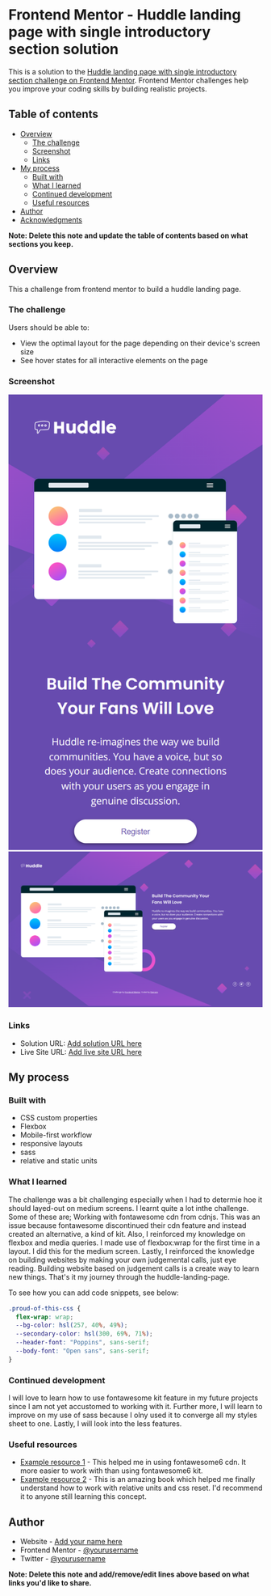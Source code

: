# Frontend Mentor - Huddle landing page with single introductory section solution

This is a solution to the [Huddle landing page with single introductory section challenge on Frontend Mentor](https://www.frontendmentor.io/challenges/huddle-landing-page-with-a-single-introductory-section-B_2Wvxgi0). Frontend Mentor challenges help you improve your coding skills by building realistic projects. 

## Table of contents

- [Overview](#overview)
  - [The challenge](#the-challenge)
  - [Screenshot](#screenshot)
  - [Links](#links)
- [My process](#my-process)
  - [Built with](#built-with)
  - [What I learned](#what-i-learned)
  - [Continued development](#continued-development)
  - [Useful resources](#useful-resources)
- [Author](#author)
- [Acknowledgments](#acknowledgments)

**Note: Delete this note and update the table of contents based on what sections you keep.**

## Overview
This a challenge from frontend mentor to build a huddle landing page.

### The challenge

Users should be able to:

- View the optimal layout for the page depending on their device's screen size
- See hover states for all interactive elements on the page

### Screenshot

![huddle-page-mobile-view](./images/mobile.png)
![hudddle-page-desktop-view](./images/Desktop.png)

### Links

- Solution URL: [Add solution URL here](https://your-solution-url.com)
- Live Site URL: [Add live site URL here](https://your-live-site-url.com)

## My process

### Built with

- CSS custom properties
- Flexbox
- Mobile-first workflow
- responsive layouts
- sass
- relative and static units 

### What I learned

The challenge was a bit challenging especially when I had to determie hoe it should layed-out on medium screens. I learnt quite a lot inthe challenge. Some of these are; Working with fontawesome cdn from cdnjs. This was an issue because fontawesome discontinued their cdn feature and instead created an alternative, a kind of kit. Also, I reinforced my knowledge on flexbox and media queries. I made use of flexbox:wrap for the first time in a layout. I did this for the medium screen. Lastly, I reinforced the knowledge on building websites by making your own judgemental calls, just eye reading. Building website based on judgement calls is a create way to learn new things. That's it my journey through the huddle-landing-page.    

To see how you can add code snippets, see below:


```css
.proud-of-this-css {
  flex-wrap: wrap;
  --bg-color: hsl(257, 40%, 49%);
  --secondary-color: hsl(300, 69%, 71%);
  --header-font: "Poppins", sans-serif;
  --body-font: "Open sans", sans-serif;
}

```

### Continued development

I will love to learn how to use fontawesome kit feature in my future projects since I am not yet accustomed to working with it. Further more, I will learn to improve on my use of sass because I olny used it to converge all my styles sheet to one. Lastly, I will look into the less features.

### Useful resources

- [Example resource 1](https://cdnjs.com/) - This helped me in using fontawesome6 cdn. It more easier to work with than using fontawesome6 kit.
- [Example resource 2](https://www.oreilly.com/library/view/css-in-depth/9781617293450/) - This is an amazing book which helped me finally understand how to work with relative units and css reset. I'd recommend it to anyone still learning this concept.

## Author

- Website - [Add your name here](https://www.your-site.com)
- Frontend Mentor - [@yourusername](https://www.frontendmentor.io/profile/yourusername)
- Twitter - [@yourusername](https://www.twitter.com/yourusername)

**Note: Delete this note and add/remove/edit lines above based on what links you'd like to share.**
